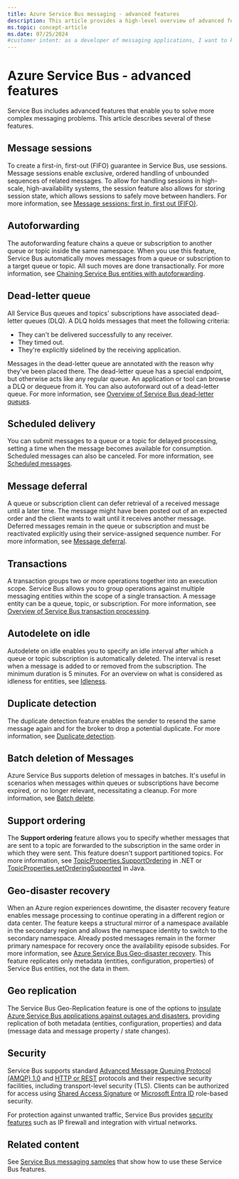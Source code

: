 ```yaml
---
title: Azure Service Bus messaging - advanced features
description: This article provides a high-level overview of advanced features in Azure Service Bus such as sessions, scheduled delivery, autodelete on idle, etc.
ms.topic: concept-article
ms.date: 07/25/2024
#customer intent: as a developer of messaging applications, I want to know what features are supported by Azure Service Bus to make informed decisions. 
---
```


# Azure Service Bus - advanced features
Service Bus includes advanced features that enable you to solve more complex messaging problems. This article describes several of these features.

## Message sessions
To create a first-in, first-out (FIFO) guarantee in Service Bus, use sessions. Message sessions enable exclusive, ordered handling of unbounded sequences of related messages. To allow for handling sessions in high-scale, high-availability systems, the session feature also allows for storing session state, which allows sessions to safely move between handlers. For more information, see [Message sessions: first in, first out (FIFO)](message-sessions.md).

## Autoforwarding
The autoforwarding feature chains a queue or subscription to another queue or topic inside the same namespace. When you use this feature, Service Bus automatically moves messages from a queue or subscription to a target queue or topic. All such moves are done transactionally. For more information, see [Chaining Service Bus entities with autoforwarding](service-bus-auto-forwarding.md).

## Dead-letter queue
All Service Bus queues and topics' subscriptions have associated dead-letter queues (DLQ). A DLQ holds messages that meet the following criteria: 

- They can't be delivered successfully to any receiver.
- They timed out.
- They're explicitly sidelined by the receiving application. 

Messages in the dead-letter queue are annotated with the reason why they've been placed there. The dead-letter queue has a special endpoint, but otherwise acts like any regular queue. An application or tool can browse a DLQ or dequeue from it. You can also autoforward out of a dead-letter queue. For more information, see [Overview of Service Bus dead-letter queues](service-bus-dead-letter-queues.md).

## Scheduled delivery
You can submit messages to a queue or a topic for delayed processing, setting a time when the message becomes available for consumption. Scheduled messages can also be canceled. For more information, see [Scheduled messages](message-sequencing.md#scheduled-messages).

## Message deferral
A queue or subscription client can defer retrieval of a received message until a later time. The message might have been posted out of an expected order and the client wants to wait until it receives another message. Deferred messages remain in the queue or subscription and must be reactivated explicitly using their service-assigned sequence number. For more information, see [Message deferral](message-deferral.md).

## Transactions
A transaction groups two or more operations together into an execution scope. Service Bus allows you to group operations against multiple messaging entities within the scope of a single transaction. A message entity can be a queue, topic, or subscription. For more information, see [Overview of Service Bus transaction processing](service-bus-transactions.md).

## Autodelete on idle
Autodelete on idle enables you to specify an idle interval after which a queue or topic subscription is automatically deleted. The interval is reset when a message is added to or removed from the subscription. The minimum duration is 5 minutes. For an overview on what is considered as idleness for entities, see [Idleness](message-expiration.md#idleness).

## Duplicate detection
The duplicate detection feature enables the sender to resend the same message again and for the broker to drop a potential duplicate. For more information, see [Duplicate detection](duplicate-detection.md).

## Batch deletion of Messages
Azure Service Bus supports deletion of messages in batches. It's useful in scenarios when messages within queues or subscriptions have become expired, or no longer relevant, necessitating a cleanup. For more information, see [Batch delete](batch-delete.md).

## Support ordering
The **Support ordering** feature allows you to specify whether messages that are sent to a topic are forwarded to the subscription in the same order in which they were sent. This feature doesn't support partitioned topics. For more information, see [TopicProperties.SupportOrdering](/dotnet/api/azure.messaging.servicebus.administration.topicproperties.supportordering) in .NET or [TopicProperties.setOrderingSupported](/java/api/com.azure.messaging.servicebus.administration.models.topicproperties.setorderingsupported) in Java.

## Geo-disaster recovery
When an Azure region experiences downtime, the disaster recovery feature enables message processing to continue operating in a different region or data center. The feature keeps a structural mirror of a namespace available in the secondary region and allows the namespace identity to switch to the secondary namespace. Already posted messages remain in the former primary namespace for recovery once the availability episode subsides. For more information, see [Azure Service Bus Geo-disaster recovery](service-bus-geo-dr.md). This feature replicates only metadata (entities, configuration, properties) of Service Bus entities, not the data in them. 

## Geo replication
The Service Bus Geo-Replication feature is one of the options to [insulate Azure Service Bus applications against outages and disasters](service-bus-outages-disasters.md), providing replication of both metadata (entities, configuration, properties) and data (message data and message property / state changes).

## Security
Service Bus supports standard [Advanced Message Queuing Protocol (AMQP) 1.0](service-bus-amqp-overview.md) and [HTTP or REST](/rest/api/servicebus/) protocols and their respective security facilities, including transport-level security (TLS). Clients can be authorized for access using [Shared Access Signature](service-bus-sas.md) or [Microsoft Entra ID](service-bus-authentication-and-authorization.md) role-based security. 

For protection against unwanted traffic, Service Bus provides [security features](network-security.md) such as IP firewall and integration with virtual networks. 

## Related content

See [Service Bus messaging samples](service-bus-samples.md) that show how to use these Service Bus features.
